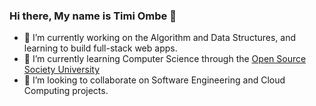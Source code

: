 ### Hi there, My name is Timi Ombe 👋

- 🔭 I’m currently working on the Algorithm and Data Structures, and learning to build full-stack web apps.
- 🌱 I’m currently learning Computer Science through the [Open Source Society University](https://github.com/ossu/computer-science)
- 👯 I’m looking to collaborate on Software Engineering and Cloud Computing projects.

<!--
**SpaceTimmi/SpaceTimmi** is a ✨ _special_ ✨ repository because its `README.md` (this file) appears on your GitHub profile.

Here are some ideas to get you started:


- 🤔 I’m looking for help with ...
- 💬 Ask me about ...
- 📫 How to reach me: ...
- 😄 Pronouns: ...
- ⚡ Fun fact: ...
-->
